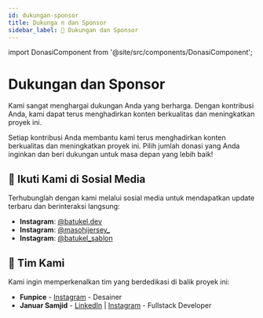 ```yaml
---
id: dukungan-sponsor
title: Dukunga n dan Sponsor
sidebar_label: 💖 Dukungan dan Sponsor
---
```


import DonasiComponent from '@site/src/components/DonasiComponent';

# Dukungan dan Sponsor

Kami sangat menghargai dukungan Anda yang berharga. Dengan kontribusi Anda, kami dapat terus menghadirkan konten berkualitas dan meningkatkan proyek ini.


Setiap kontribusi Anda membantu kami terus menghadirkan konten berkualitas dan meningkatkan proyek ini. Pilih jumlah donasi yang Anda inginkan dan beri dukungan untuk masa depan yang lebih baik!

<DonasiComponent />

## 📱 Ikuti Kami di Sosial Media

Terhubunglah dengan kami melalui sosial media untuk mendapatkan update terbaru dan berinteraksi langsung:

- **Instagram**: [@batukel.dev](https://instagram.com/batukel.dev)
- **Instagram**: [@masohijersey\_](https://instagram.com/masohijersey_)
- **Instagram**: [@batukel_sablon](https://instagram.com/batukel_sablon)

## 👥 Tim Kami

Kami ingin memperkenalkan tim yang berdedikasi di balik proyek ini:

- **Funpice** - [Instagram](https://instagram.com/funpice_) - Desainer
- **Januar Samjid** - [LinkedIn](https://linkedin.com/in/januar-samjid) | [Instagram](https://instagram.com/jsamjid) - Fullstack Developer


